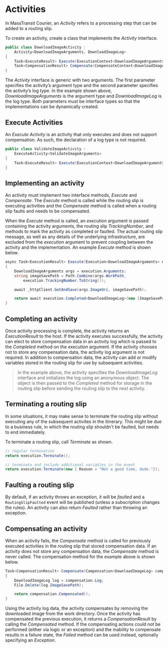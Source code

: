 # Activities

In MassTransit Courier, an *Activity* refers to a processing step that can be added to a routing slip.

To create an activity, create a class that implements the *Activity* interface.

```csharp
public class DownloadImageActivity :
    Activity<DownloadImageArguments, DownloadImageLog>
{
    Task<ExecuteResult> Execute(ExecutionContext<DownloadImageArguments> context);
    Task<CompensationResult> Compensate(CompensateContext<DownloadImageLog> context);
}
```

The *Activity* interface is generic with two arguments. The first parameter specifies the activity’s argument type and the second parameter specifies the activity’s log type. In the example shown above, *DownloadImageArguments* is the argument type and *DownloadImageLog* is the log type. Both parameters must be interface types so that the implementations can be dynamically created.

## Execute Activities

An *Execute Activity* is an activity that only executes and does not support compensation. As such, the declaration of a log type is not required.

```csharp
public class ValidateImageActivity :
    ExecuteActivity<ValidateImageArguments>
{
    Task<ExecuteResult> Execute(ExecutionContext<DownloadImageArguments> context);
}
```

## Implementing an activity

An activity must implement two interface methods, *Execute* and *Compensate*. The *Execute* method is called while the routing slip is executing activities and the *Compensate* method is called when a routing slip faults and needs to be compensated.

When the *Execute* method is called, an *execution* argument is passed containing the activity arguments, the routing slip *TrackingNumber*, and methods to mark the activity as completed or faulted. The actual routing slip message, as well as any details of the underlying infrastructure, are excluded from the *execution* argument to prevent coupling between the activity and the implementation. An example *Execute* method is shown below.

```csharp
async Task<ExecutionResult> Execute(Execution<DownloadImageArguments> execution)
{
    DownloadImageArguments args = execution.Arguments;
    string imageSavePath = Path.Combine(args.WorkPath, 
        execution.TrackingNumber.ToString());

    await _httpClient.GetAndSave(args.ImageUri, imageSavePath);

    return await execution.Completed<DownloadImageLog>(new {ImageSavePath = imageSavePath});
}
```

## Completing an activity

Once activity processing is complete, the activity returns an *ExecutionResult* to the host. If the activity executes successfully, the activity can elect to store compensation data in an activity log which is passed to the *Completed* method on the *execution* argument. If the activity chooses not to store any compensation data, the activity log argument is not required. In addition to compensation data, the activity can add or modify variables stored in the routing slip for use by subsequent activities.

> In the example above, the activity specifies the *DownloadImageLog* interface and initializes the log using an anonymous object. The object is then passed to the *Completed* method for storage in the routing slip before sending the routing slip to the next activity.

## Terminating a routing slip

In some situations, it may make sense to terminate the routing slip without executing any of the subsequent activites in the itinerary. This might be due to a business rule, in which the routing slip shouldn't be faulted, but needs to end immediately.

To terminate a routing slip, call _Terminate_ as shown.

```csharp
// regular termination
return execution.Terminate();

// terminate and include additional variables in the event
return execution.Terminate(new { Reason = "Not a good time, dude."});
```

## Faulting a routing slip

By default, if an activity throws an exception, it will be _faulted_ and a `RoutingSlipFaulted` event will be published (unless a subscription changes the rules). An activity can also return _Faulted_ rather than throwing an exception.

## Compensating an activity

When an activity fails, the *Compensate* method is called for previously executed activities in the routing slip that stored compensation data. If an activity does not store any compensation data, the *Compensate* method is never called. The compensation method for the example above is shown below.

```csharp
Task<CompensationResult> Compensate(Compensation<DownloadImageLog> compensation)
{
    DownloadImageLog log = compensation.Log;
    File.Delete(log.ImageSavePath);

    return compensation.Compensated();
}
```

Using the activity log data, the activity compensates by removing the downloaded image from the work directory. Once the activity has compensated the previous execution, it returns a *CompensationResult* by calling the *Compensated* method. If the compensating actions could not be performed (either via logic or an exception) and the inability to compensate results in a failure state, the *Failed* method can be used instead, optionally specifying an *Exception*.



